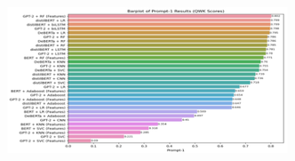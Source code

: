 
<img src = "https://github.com/suhasmaddali/English-Language-Learning-Prediction-with-AI-and-Machine-Learning/blob/Suhas/Result%20Plots/Prompt-1%20Results.png"/>
